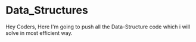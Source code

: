# Data_Structures
Hey Coders, Here I'm going to push all the Data-Structure code which i will solve in most efficient way.
